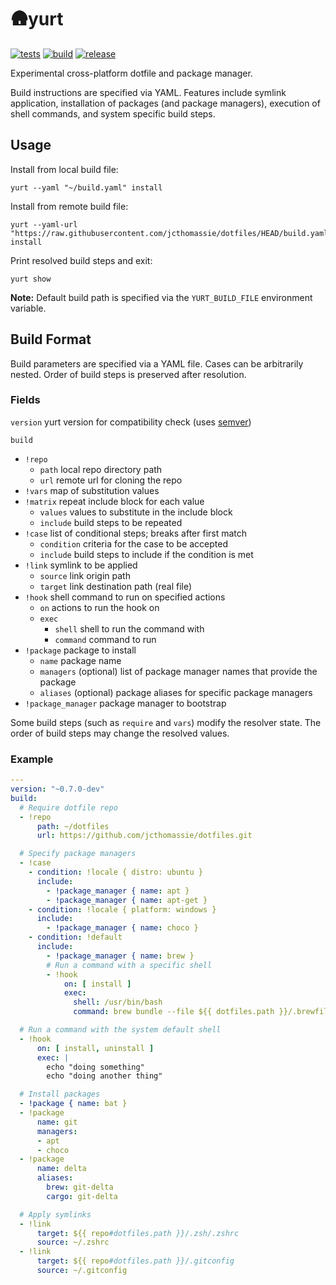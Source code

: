 # 🛖yurt

[![tests](https://github.com/jcthomassie/yurt/actions/workflows/tests.yaml/badge.svg)](https://github.com/jcthomassie/yurt/actions/workflows/tests.yaml)
[![build](https://github.com/jcthomassie/yurt/actions/workflows/build.yaml/badge.svg)](https://github.com/jcthomassie/yurt/actions/workflows/build.yaml)
[![release](https://img.shields.io/github/v/release/jcthomassie/yurt?include_prereleases&label=release)](https://github.com/jcthomassie/yurt/releases/latest)

Experimental cross-platform dotfile and package manager.

Build instructions are specified via YAML. Features include symlink application, installation of packages (and package managers), execution of shell commands, and system specific build steps.

## Usage

Install from local build file:

```shell
yurt --yaml "~/build.yaml" install
```

Install from remote build file:

```shell
yurt --yaml-url "https://raw.githubusercontent.com/jcthomassie/dotfiles/HEAD/build.yaml" install
```

Print resolved build steps and exit:

```shell
yurt show
```

**Note:** Default build path is specified via the `YURT_BUILD_FILE` environment variable.

## Build Format

Build parameters are specified via a YAML file. Cases can be arbitrarily nested. Order of build steps is preserved after resolution.

### Fields

`version` yurt version for compatibility check (uses [semver](https://docs.rs/semver/latest/semver/index.html))

`build`

- `!repo`
  - `path` local repo directory path
  - `url` remote url for cloning the repo
- `!vars` map of substitution values
- `!matrix` repeat include block for each value
  - `values` values to substitute in the include block
  - `include` build steps to be repeated
- `!case` list of conditional steps; breaks after first match
  - `condition` criteria for the case to be accepted
  - `include` build steps to include if the condition is met
- `!link` symlink to be applied
  - `source` link origin path
  - `target` link destination path (real file)
- `!hook` shell command to run on specified actions
  - `on` actions to run the hook on
  - `exec`
    - `shell` shell to run the command with
    - `command` command to run
- `!package` package to install
  - `name` package name
  - `managers` (optional) list of package manager names that provide the package
  - `aliases` (optional) package aliases for specific package managers
- `!package_manager` package manager to bootstrap

Some build steps (such as `require` and `vars`) modify the resolver state.
The order of build steps may change the resolved values.

### Example

```yaml
---
version: "~0.7.0-dev"
build:
  # Require dotfile repo
  - !repo
      path: ~/dotfiles
      url: https://github.com/jcthomassie/dotfiles.git

  # Specify package managers
  - !case
    - condition: !locale { distro: ubuntu }
      include:
        - !package_manager { name: apt }
        - !package_manager { name: apt-get }
    - condition: !locale { platform: windows }
      include:
        - !package_manager { name: choco }
    - condition: !default
      include:
        - !package_manager { name: brew }
        # Run a command with a specific shell
        - !hook
            on: [ install ]
            exec:
              shell: /usr/bin/bash
              command: brew bundle --file ${{ dotfiles.path }}/.brewfile

  # Run a command with the system default shell
  - !hook
      on: [ install, uninstall ]
      exec: |
        echo "doing something"
        echo "doing another thing"

  # Install packages
  - !package { name: bat }
  - !package
      name: git
      managers:
      - apt
      - choco
  - !package
      name: delta
      aliases:
        brew: git-delta
        cargo: git-delta

  # Apply symlinks
  - !link
      target: ${{ repo#dotfiles.path }}/.zsh/.zshrc
      source: ~/.zshrc
  - !link
      target: ${{ repo#dotfiles.path }}/.gitconfig
      source: ~/.gitconfig
```
